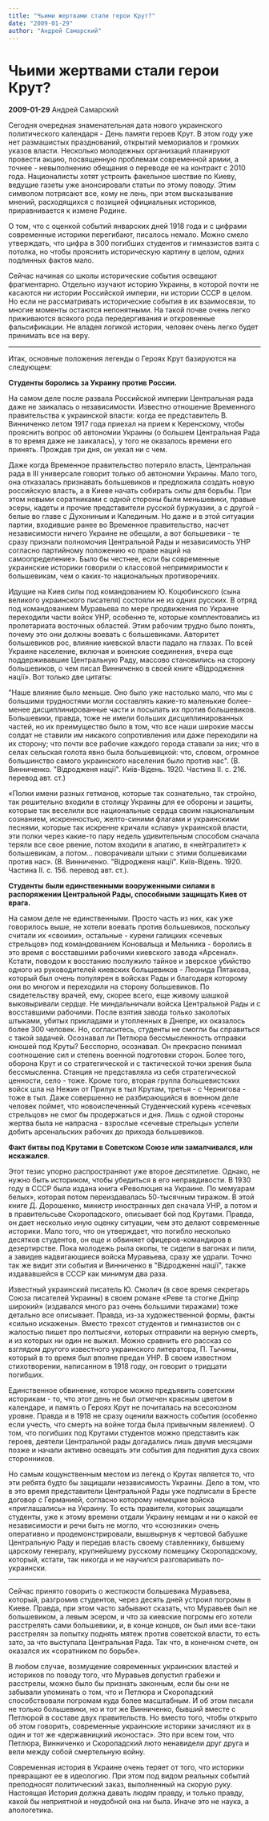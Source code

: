 ```yaml
---
title: "Чьими жертвами стали герои Крут?"
date: "2009-01-29"
author: "Андрей Самарский"
---
```


# Чьими жертвами стали герои Крут?

**2009-01-29** Андрей Самарский

Сегодня очередная знаменательная дата нового украинского политического календаря - День памяти героев Крут. В этом году уже нет размашистых празднований, открытий мемориалов и громких указов власти. Несколько молодежных организаций планируют провести акцию, посвященную проблемам современной армии, а точнее - невыполнению обещания о переводе ее на контракт с 2010 года. Националисты хотят устроить факельное шествие по Киеву, ведущие газеты уже анонсировали статьи по этому поводу. Этим символом потрясают все, кому не лень, при этом высказывание мнений, расходящихся с позицией официальных историков, приравнивается к измене Родине.

О том, что с оценкой событий январских дней 1918 года и с цифрами современные историки перегибают, писалось немало. Можно смело утверждать, что цифра в 300 погибших студентов и гимназистов взята с потолка, но чтобы прояснить историческую картину в целом, одних подлинных фактов мало.

Сейчас начиная со школы исторические события освещают фрагментарно. Отдельно изучают историю Украины, в которой почти не касаются ни истории Российской империи, ни истории СССР в целом. Но если не рассматривать исторические события в их взаимосвязи, то многие моменты остаются непонятными. На такой почве очень легко приживаются всякого рода передергивания и откровенные фальсификации. Не владея логикой истории, человек очень легко будет принимать все на веру.

***

Итак, основные положения легенды о Героях Крут базируются на следующем:

**Студенты боролись за Украину против России.** 

На самом деле после развала Российской империи Центральная рада даже не заикалась о независимости. Известно отношение Временного правительства к украинской власти: когда ее представитель В. Винниченко летом 1917 года приехал на прием к Керенскому, чтобы прояснить вопрос об автономии Украины (о большем Центральная Рада в то время даже не заикалась), у того не оказалось времени его принять. Прождав три дня, он уехал ни с чем.

Даже когда Временное правительство потеряло власть, Центральная рада в ІІІ универсале говорит только об автономии Украины. Мало того, она отказалась признавать большевиков и предложила создать новую российскую власть, а в Киеве начать собирать силы для борьбы. При этом новыми соратниками с одной стороны были меньшевики, правые эсеры, кадеты и прочие представители русской буржуазии, а с другой - белые во главе с Духониным и Калединым. Но даже и в этой ситуации партии, входившие ранее во Временное правительство, насчет независимости ничего Украине не обещали, а вот большевики - те сразу признали полномочия Центральной Рады и независимость УНР согласно партийному положению «о праве наций на самоопределение». Было бы честнее, если бы современные украинские историки говорили о классовой непримиримости к большевикам, чем о каких-то национальных противоречиях.

Идущие на Киев силы под командованием Ю. Коцюбинского (сына великого украинского писателя) состояли не из одних русских. В отряд под командованием Муравьева по мере продвижения по Украине переходили части войск УНР, особенно те, которые комплектовались из пролетариата восточных областей. Этим рабочим трудно было понять, почему это они должны воевать с большевиками. Авторитет большевиков рос, влияние киевской власти падало на глазах. По всей Украине население, включая и воинские соединения, вчера еще поддерживавшие Центральную Раду, массово становились на сторону большевиков, о чем писал Винниченко в своей книге «Відродження нації». Вот только две цитаты:

"Наше влияние было меньше. Оно было уже настолько мало, что мы с большими трудностями могли составлять какие-то маленькие более-менее дисциплинированные части и посылать их против большевиков. Большевики, правда, тоже не имели больших дисциплинированных частей, но их преимущество было в том, что все наши широкие массы солдат не ставили им никакого сопротивления или даже переходили на их сторону; что почти все рабочие каждого города ставали за них; что в селах сельская голота явно была большевицкой: что, словом, огромное большинство самого украинского населения было против нас". (В. Винниченко. "Відродженя нації". Київ-Відень. 1920. Частина ІІ. с. 216. перевод авт. ст.)

«Полки имени разных гетманов, которые так сознательно, так стройно, так решительно входили в столицу Украины для ее обороны и защиты, которые так веселили все национальные сердца своим национальным сознанием, искренностью, желто-синими флагами и украинскими песнями, которые так искренне кричали «славу» украинской власти, эти полки через какие-то пару недель удивительным способом сначала теряли все свое рвение, потом входили в апатию, в «нейтралитет» к большевикам, а потом... поворачивали штыки с этими болшевиками против нас». (В. Винниченко. "Відродженя нації". Київ-Відень. 1920. Частина ІІ. с. 156. перевод авт. ст.).

**Студенты** **были единственными вооруженными силами в распоряжении Центральной Рады, способными защищать Киев от врага.**

На самом деле не единственными. Просто часть из них, как уже говорилось выше, не хотели воевать против большевиков, поскольку считали их «своими», остальные - курени галицких «сечевых стрельцов» под командованием Коновальца и Мельника - боролись в это время с восставшими рабочими киевского завода «Арсенал». Кстати, поводом к восстанию послужило тайное и зверское убийство одного из руководителей киевских большевиков - Леонида Пятакова, который был очень популярен в войсках Рады и благодаря которому они во многом и переходили на сторону большевиков. По свидетельству врачей, ему, скорее всего, еще живому шашкой выковыривали сердце. Не миндальничали войска Центральной Рады и с восставшими рабочими. После взятия завода только заколотых штыками, убитых прикладами и утопленных в Днепре, их оказалось более 300 человек. Но, согласитесь, студенты не смогли бы справиться с такой задачей. Осознавал ли Петлюра бессмысленность отправки юношей под Круты? Бесспорно, осознавал. Он прекрасно понимал соотношение сил и степень военной подготовки сторон. Более того, оборона Крут и со стратегической и с тактической точки зрения была бессмысленна. Станция не представляла из себя стратегической ценности, село - тоже. Кроме того, вторая группа большевистских войск шла на Нежин от Прилук в тыл Крутам, третья - с Чернигова - тоже в тыл. Даже совершенно не разбирающийся в военном деле человек поймет, что новоиспеченный Студенческий курень «сечевых стрельцов» не смог бы продержаться и дня. Лишь с одной стороны жертва была не напрасна - взрослые «сечевые стрельцы» успели добить арсенальских рабочих до прихода большевиков.

**Факт битвы под Крутами в Советском Союзе или замалчивался, или искажался**.

Этот тезис упорно распространяют уже второе десятилетие. Однако, не нужно быть историком, чтобы убедиться в его неправдивости. В 1930 году в СССР была издана книга «Революция на Украине. По мемуарам белых», которая потом переиздавалась 50-тысячным тиражом. В этой книге Д. Дорошенко, министр иностранных дел сначала УНР, а потом и в правительсьве Скоропадского, описывает бой под Крутами. Правда, он дает несколько иную оценку ситуации, чем это делают современные историки. Мало того, что он утверждает, что погибло несколько десятков студентов, он еще и обвиняет офицеров-командиров в дезертирстве. Пока молодежь рыла окопы, те сидели в вагонах и пили, а завидев надвигающиеся войска Муравьева, сразу же удрали. Точно так же видит эти события и Винниченко в "Відродженні нації", также издававшейся в СССР как минимум два раза.

Известный украинский писатель Ю. Смолич (в свое время секретарь Союза писателей Украины) в своем романе «Реве та стогне Дніпр широкий» (издавался много раз очень большими тиражами) тоже детально все описывает. Правда, из-за художественной формы, факты «сильно искажены». Вместо трехсот студентов и гимназистов он с жалостью пишет про полтысячи, которых отправили на верную смерть, и из которых ни один не выжил. Можно сравнить его рассказ со взглядом другого известного украинского литератора, П. Тычины, который в то время был вполне предан УНР. В своем известном стихотворении, написанном в 1918 году, он говорит о тридцати погибших.

Единственное обвинение, которое можно предъявить советским историкам - то, что этот день не был отмечен красным цветом в календаре, и память о Героях Крут не почиталась на всесоюзном уровне. Правда и в 1918 не сразу оценили важность события (особенно если учесть, что смерть на войне тогда была привычным явлением). О том, что погибших под Крутами студентов можно представить как героев, деятели Центральной рады догадались лишь двумя месяцами позже и начали активно освещать эти события для поднятия духа своих сторонников.

Но самым кощунственным местом из легенд о Крутах является то, что эти ребята будто бы защищали независимость Украины. Дело в том, что в это время представители Центральной Рады уже подписали в Бресте договор с Германией, согласно которому немецкие войска «приглашались» на Украину. То есть правители, которых защищали студенты, уже к этому времени отдали Украину немцам и ни о какой ее независимости и речи быть не могло, что «союзники» очень оперативно и продемонстрировали, вышвырнув к чертовой бабушке Центральную Раду и передав власть своему ставленнику, бывшему царскому генералу, крупнейшему русскому помещику Скоропадскому, который, кстати, так никогда и не научился разговаривать по-украински.

*******

Сейчас принято говорить о жестокости большевика Муравьева, который, разгромив студентов, через десять дней устроил погромы в Киеве. Правда, при этом часто забывают сказать, что Муравьев был не большевиком, а левым эсером, и что за киевские погромы его хотели расстрелять сами большевики, и, в конце концов, он был ими все-таки расстрелян за попытку поднять мятеж против советской власти, то есть зато, за что выступала Центральная Рада. Так что, в конечном счете, он оказался их «соратником по борьбе».

В любом случае, возмущение современных украинских властей и историков по поводу того, что Муравьев допустил грабежи и расстрелы, можно было бы признать законным, если бы они не забывали упоминать о том, что и Петлюра и Скоропадский способствовали погромам куда более масштабным. И об этом писали не только большевики, но и тот же Винниченко, бывший вместе с Петлюрой в составе двух правительств. Но вместо того, чтобы открыто об этом говорить, современные украинские историки зачисляют их в один и тот же «державницкий иконостас». Это при всем том, что Петлюра, Винниченко и Скоропадский люто ненавидели друг друга и вели между собой смертельную войну.

Современная история в Украине очень теряет от того, что историки превращают ее в идеологию. При этом под видом реальных событий преподносят политический заказ, выполненный на скорую руку. Настоящая История должна давать людям правду, и только правду, какой бы неприятной и неудобной она ни была. Иначе это не наука, а апологетика.
